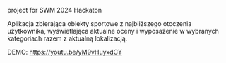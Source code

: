 project for SWM 2024 Hackaton

Aplikacja zbierająca obiekty sportowe z najbliższego otoczenia użytkownika, wyświetlająca aktualne oceny i wyposażenie w wybranych kategoriach razem z aktualną lokalizacją.

DEMO:
https://youtu.be/yM9vHuyxdCY
